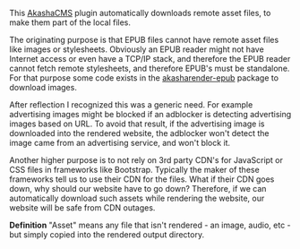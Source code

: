 This [AkashaCMS](https://akashacms.com) plugin automatically downloads remote asset files, to make them part of the local files.  

The originating purpose is that EPUB files cannot have remote asset files like images or stylesheets.  Obviously an EPUB reader might not have Internet access or even have a TCP/IP stack, and therefore the EPUB reader cannot fetch remote stylesheets, and therefore EPUB's must be standalone.  For that purpose some code exists in the [akasharender-epub](https://github.com/akashacms/akasharender-epub) package to download images.

After reflection I recognized this was a generic need.  For example advertising images might be blocked if an adblocker is detecting advertising images based on URL.  To avoid that result, if the advertising image is downloaded into the rendered website, the adblocker won't detect the image came from an advertising service, and won't block it.

Another higher purpose is to not rely on 3rd party CDN's for JavaScript or CSS files in frameworks like Bootstrap.  Typically the maker of these frameworks tell us to use their CDN for the files.  What if their CDN goes down, why should our website have to go down?  Therefore, if we can automatically download such assets while rendering the website, our website will be safe from CDN outages.

**Definition** "Asset" means any file that isn't rendered - an image, audio, etc - but simply copied into the rendered output directory.
